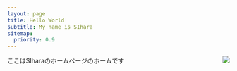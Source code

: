 ```yaml
---
layout: page
title: Hello World
subtitle: My name is SIhara
sitemap:
  priority: 0.9
---
```


<img src="{{ '/assets/img/pudhina.jpg' | prepend: site.baseurl }}" style="float : right">

<div id="describe-text">
	<p>ここはSIharaのホームページのホームです</p>
</div>
